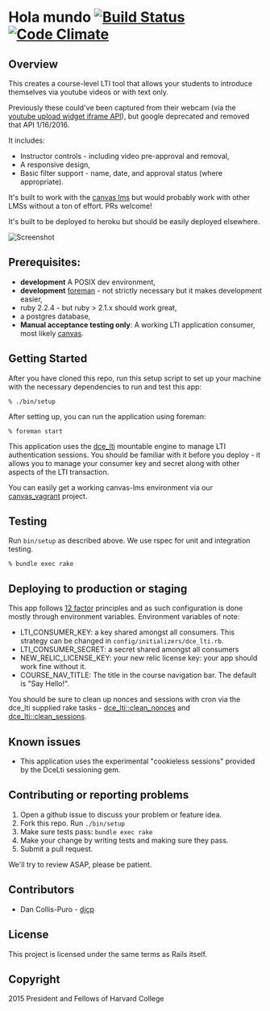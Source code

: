 # Hola mundo [![Build Status](https://secure.travis-ci.org/harvard-dce/hola_mundo.png?branch=master)](https://travis-ci.org/harvard-dce/hola_mundo) [![Code Climate](https://codeclimate.com/github/harvard-dce/hola_mundo/badges/gpa.svg)](https://codeclimate.com/github/harvard-dce/hola_mundo)

## Overview

This creates a course-level LTI tool that allows your students to introduce
themselves via youtube videos or with text only.

Previously these could've been captured from their webcam (via the [youtube
upload widget iframe
API](https://developers.google.com/youtube/youtube_upload_widget)), but google
deprecated and removed that API 1/16/2016.

It includes:

* Instructor controls - including video pre-approval and removal,
* A responsive design,
* Basic filter support - name, date, and approval status (where appropriate).

It's built to work with the [canvas
lms](https://github.com/instructure/canvas-lms) but would probably work with
other LMSs without a ton of effort. PRs welcome!

It's built to be deployed to heroku but should be easily deployed elsewhere.

![Screenshot](doc/video-list.png)

## Prerequisites:

* **development** A POSIX dev environment,
* **development** [foreman](https://github.com/ddollar/foreman) - not strictly necessary but
  it makes development easier,
* ruby 2.2.4 - but ruby > 2.1.x should work great,
* a postgres database,
* **Manual acceptance testing only**: A working LTI application consumer, most
  likely [canvas](https://github.com/instructure/canvas-lms).

## Getting Started

After you have cloned this repo, run this setup script to set up your machine
with the necessary dependencies to run and test this app:

    % ./bin/setup

After setting up, you can run the application using foreman:

    % foreman start

This application uses the [dce_lti](https://github.com/harvard-dce/dce_lti)
mountable engine to manage LTI authentication sessions.  You should be familiar
with it before you deploy - it allows you to manage your consumer key and
secret along with other aspects of the LTI transaction.

You can easily get a working canvas-lms environment via our
[canvas_vagrant](https://github.com/harvard-dce/canvas_vagrant) project.

## Testing

Run `bin/setup` as described above. We use rspec for unit and integration
testing.

    % bundle exec rake

## Deploying to production or staging

This app follows [12 factor](http://12factor.net) principles and as such
configuration is done mostly through environment variables. Environment
variables of note:

* LTI_CONSUMER_KEY: a key shared amongst all consumers. This strategy can be
  changed in `config/initializers/dce_lti.rb`.
* LTI_CONSUMER_SECRET: a secret shared amongst all consumers
* NEW_RELIC_LICENSE_KEY: your new relic license key: your app should work fine
  without it.
* COURSE_NAV_TITLE: The title in the course navigation bar. The default is "Say
  Hello!".

You should be sure to clean up nonces and sessions with cron via the dce_lti supplied rake
tasks -
[dce_lti::clean_nonces](https://github.com/harvard-dce/dce_lti#nonce-cleanup)
and
[dce_lti::clean_sessions](https://github.com/harvard-dce/dce_lti#database-session-cleanup).

## Known issues

* This application uses the experimental "cookieless sessions" provided by the
  DceLti sessioning gem.

## Contributing or reporting problems

1. Open a github issue to discuss your problem or feature idea.
1. Fork this repo. Run `./bin/setup`
1. Make sure tests pass: `bundle exec rake`
1. Make your change by writing tests and making sure they pass.
1. Submit a pull request.

We'll try to review ASAP, please be patient.

## Contributors

* Dan Collis-Puro - [djcp](https://github.com/djcp)

## License

This project is licensed under the same terms as Rails itself.

## Copyright

2015 President and Fellows of Harvard College
